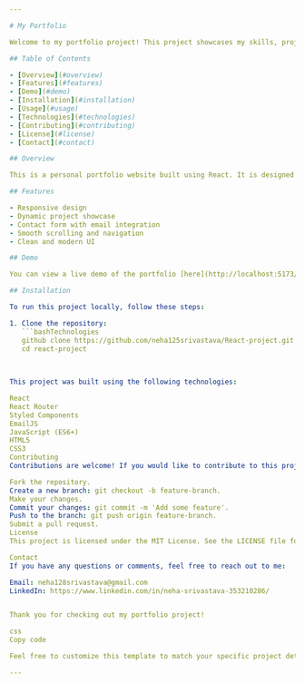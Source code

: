 ```yaml
---

# My Portfolio

Welcome to my portfolio project! This project showcases my skills, projects, and experience using React.

## Table of Contents

- [Overview](#overview)
- [Features](#features)
- [Demo](#demo)
- [Installation](#installation)
- [Usage](#usage)
- [Technologies](#technologies)
- [Contributing](#contributing)
- [License](#license)
- [Contact](#contact)

## Overview

This is a personal portfolio website built using React. It is designed to highlight my skills, projects, and experience as a developer. The portfolio includes sections for my bio, skills, projects, and contact information.

## Features

- Responsive design
- Dynamic project showcase
- Contact form with email integration
- Smooth scrolling and navigation
- Clean and modern UI

## Demo

You can view a live demo of the portfolio [here](http://localhost:5173/).

## Installation

To run this project locally, follow these steps:

1. Clone the repository:
   ```bashTechnologies
   github clone https://github.com/neha125srivastava/React-project.git
   cd react-project
   

   
This project was built using the following technologies:

React
React Router
Styled Components
EmailJS
JavaScript (ES6+)
HTML5
CSS3
Contributing
Contributions are welcome! If you would like to contribute to this project, please follow these steps:

Fork the repository.
Create a new branch: git checkout -b feature-branch.
Make your changes.
Commit your changes: git commit -m 'Add some feature'.
Push to the branch: git push origin feature-branch.
Submit a pull request.
License
This project is licensed under the MIT License. See the LICENSE file for details.

Contact
If you have any questions or comments, feel free to reach out to me:

Email: neha128srivastava@gmail.com
LinkedIn: https://www.linkedin.com/in/neha-srivastava-353210286/


Thank you for checking out my portfolio project!

css
Copy code

Feel free to customize this template to match your specific project details and preferences.

---
```







   

   
